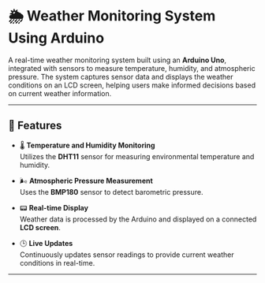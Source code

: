 # 🌦️ Weather Monitoring System Using Arduino

A real-time weather monitoring system built using an **Arduino Uno**, integrated with sensors to measure temperature, humidity, and atmospheric pressure. The system captures sensor data and displays the weather conditions on an LCD screen, helping users make informed decisions based on current weather information.

---

## 🔧 Features

- 🌡️ **Temperature and Humidity Monitoring**  
  Utilizes the **DHT11** sensor for measuring environmental temperature and humidity.

- 🌬️ **Atmospheric Pressure Measurement**  
  Uses the **BMP180** sensor to detect barometric pressure.

- 📟 **Real-time Display**  
  Weather data is processed by the Arduino and displayed on a connected **LCD screen**.

- 🕒 **Live Updates**  
  Continuously updates sensor readings to provide current weather conditions in real-time.

---
